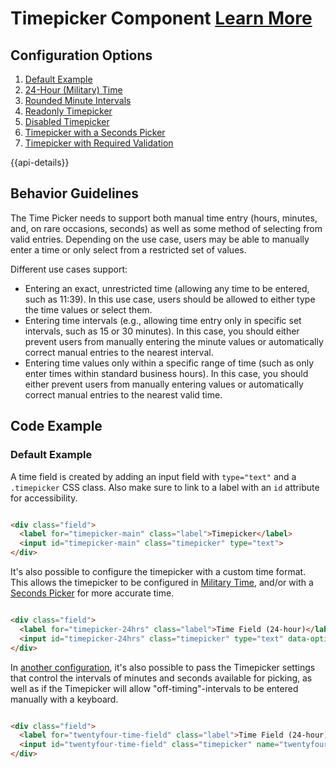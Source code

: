 # Timepicker Component [Learn More](#)

## Configuration Options

1. [Default Example]( ../components/timepicker/example-index)
2. [24-Hour (Military) Time]( ../components/timepicker/example-24-hour)
3. [Rounded Minute Intervals]( ../components/timepicker/example-intervals)
4. [Readonly Timepicker]( ../components/timepicker/example-readonly)
5. [Disabled Timepicker]( ../components/timepicker/example-disabled)
6. [Timepicker with a Seconds Picker]( ../components/timepicker/example-seconds-picker)
6. [Timepicker with Required Validation]( ../components/timepicker/example-with-validation)

{{api-details}}

## Behavior Guidelines

The Time Picker needs to support both manual time entry (hours, minutes, and, on rare occasions, seconds) as well as some method of selecting from valid entries. Depending on the use case, users may be able to manually enter a time or only select from a restricted set of values.

Different use cases support:

-   Entering an exact, unrestricted time (allowing any time to be entered, such as 11:39). In this use case, users should be allowed to either type the time values or select them.
-   Entering time intervals (e.g., allowing time entry only in specific set intervals, such as 15 or 30 minutes). In this case, you should either prevent users from manually entering the minute values or automatically correct manual entries to the nearest interval.
-   Entering time values only within a specific range of time (such as only enter times within standard business hours). In this case, you should either prevent users from manually entering values or automatically correct manual entries to the nearest valid time.

## Code Example

### Default Example

A time field is created by adding an input field with `type="text"` and a `.timepicker` CSS class. Also make sure to link to a label with an `id` attribute for accessibility.

```html

<div class="field">
  <label for="timepicker-main" class="label">Timepicker</label>
  <input id="timepicker-main" class="timepicker" type="text">
</div>


```

It's also possible to configure the timepicker with a custom time format.  This allows the timepicker to be configured in [Military Time]( ../components/timepicker/example-24-hour), and/or with a [Seconds Picker]( ../components/timepicker/example-seconds-picker) for more accurate time.

```html

<div class="field">
  <label for="timepicker-24hrs" class="label">Time Field (24-hour)</label>
  <input id="timepicker-24hrs" class="timepicker" type="text" data-options='{ "timeFormat": "HH:mm" };' />
</div>


```

In [another configuration]( ../components/timepicker/example-intervals), it's also possible to pass the Timepicker settings that control the intervals of minutes and seconds available for picking, as well as if the Timepicker will allow "off-timing"-intervals to be entered manually with a keyboard.

```html

<div class="field">
  <label for="twentyfour-time-field" class="label">Time Field (24-hour)</label>
  <input id="twentyfour-time-field" class="timepicker" name="twentyfour-time-field" type="text" data-options='{ "minuteInterval": "10", "roundToInterval": "true"}' />
</div>


```
